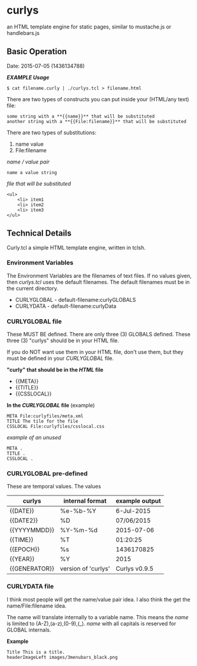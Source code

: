 # curlys #
an HTML template engine for static pages, similar to mustache.js or handlebars.js

## Basic Operation ##
Date: 2015-07-05 (1436134788)

***EXAMPLE Usage***
```
$ cat filename.curly | ./curlys.tcl > filename.html
```

There are two types of constructs you can put inside your (HTML/any text) file:
```
some string with a **{{name}}** that will be substituted
another string with a **{{File:filename}}** that will be substituted
```

There are two types of substitutions:

1. name value
2. File:filename

*name / value pair*
```
name a value string
```

*file that will be substituted*
```
<ul>
	<li> item1
	<li> item2
	<li> item3
</ul>
```



## Technical Details ##
Curly.tcl a simple HTML template engine, written in tclsh.

### Environment Variables ###

The Environment Variables are the filenames of text files.
If no values given, then *curlys.tcl* uses the default filenames.
The default filenames must be in the current directory.

* CURLYGLOBAL - default-filename:curlyGLOBALS
* CURLYDATA   - default-filename:curlyData

### CURLYGLOBAL file ###

These MUST BE defined. There are only three (3) GLOBALS defined.
These three (3) "curlys" should be in your HTML file.

If you do NOT want use them in your HTML file, don't use them,
but they must be defined in your *CURLYGLOBAL* file.

**"curly" that should be in the *HTML* file**

* {{META}}
* {{TITLE}}
* {{CSSLOCAL}}

**In the *CURLYGLOBAL* file** (example)

```
META File:curlyfiles/meta.xml
TITLE The tile for the file
CSSLOCAL File:curlyfiles/csslocal.css
```

*example of an unused*

```
META .
TITLE .
CSSLOCAL .
```

### CURLYGLOBAL pre-defined ###

These are temporal values. The values 

curlys        | internal format | example output
--------------|-----------------|--------
{{DATE}}      | %e-%b-%Y        | 6-Jul-2015
{{DATE2}}     | %D              | 07/06/2015
{{YYYYMMDD}}  | %Y-%m-%d        | 2015-07-06
{{TIME}}      | %T              | 01:20:25
{{EPOCH}}     | %s              | 1436170825
{{YEAR}}      | %Y              | 2015
{{GENERATOR}} | version of 'curlys' | Curlys v0.9.5

### CURLYDATA file ###

I think most people will get the name/value pair idea. 
I also think the get the name/File:filename idea.

The name will translate internally to a variable name.
This means the *name* is limited to (A-Z),(a-z),(0-9),(_).
*name* with all capitals is reserved for GLOBAL internals.

**Example**

```
Title This is a title.
headerImageLeft images/3menubars_black.png
```

